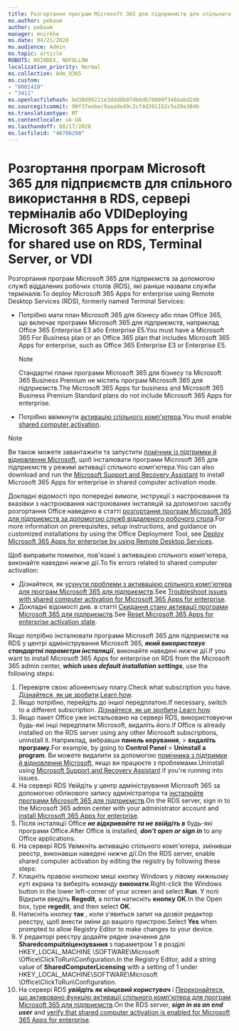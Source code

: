 ```yaml
---
title: Розгортання програм Microsoft 365 для підприємств для спільного використання в RDS, сервері терміналів або VDI
ms.author: pebaum
author: pebaum
manager: mnirkhe
ms.date: 04/21/2020
ms.audience: Admin
ms.topic: article
ROBOTS: NOINDEX, NOFOLLOW
localization_priority: Normal
ms.collection: Adm_O365
ms.custom:
- "9001419"
- "3411"
ms.openlocfilehash: bd30d99221e3ddd0b07db0db78009f346babd2d0
ms.sourcegitcommit: 90f37eebec9aaa9e49c2cf4d201152c5e20e384b
ms.translationtype: MT
ms.contentlocale: uk-UA
ms.lasthandoff: 08/17/2020
ms.locfileid: "46786298"
---
```

# <a name="deploying-microsoft-365-apps-for-enterprise-for-shared-use-on-rds-terminal-server-or-vdi"></a><span data-ttu-id="5acda-102">Розгортання програм Microsoft 365 для підприємств для спільного використання в RDS, сервері терміналів або VDI</span><span class="sxs-lookup"><span data-stu-id="5acda-102">Deploying Microsoft 365 Apps for enterprise for shared use on RDS, Terminal Server, or VDI</span></span>

<span data-ttu-id="5acda-103">Розгортання програм Microsoft 365 для підприємств за допомогою служб віддалених робочих столів (RDS), які раніше назвали служби терміналів:</span><span class="sxs-lookup"><span data-stu-id="5acda-103">To deploy Microsoft 365 Apps for enterprise using Remote Desktop Services (RDS), formerly named Terminal Services:</span></span>
- <span data-ttu-id="5acda-104">Потрібно мати план Microsoft 365 для бізнесу або план Office 365, що включає програми Microsoft 365 для підприємств, наприклад Office 365 Enterprise E3 або Enterprise E5.</span><span class="sxs-lookup"><span data-stu-id="5acda-104">You must have a Microsoft 365 For Business plan or an Office 365 plan that includes Microsoft 365 Apps for enterprise, such as Office 365 Enterprise E3 or Enterprise E5.</span></span>
   > [!NOTE] 
   > <span data-ttu-id="5acda-105">Стандартні плани програми Microsoft 365 для бізнесу та Microsoft 365 Business Premium не містять програм Microsoft 365 для підприємств.</span><span class="sxs-lookup"><span data-stu-id="5acda-105">The Microsoft 365 Apps for business and Microsoft 365 Business Premium Standard plans do not include Microsoft 365 Apps for enterprise.</span></span>
- <span data-ttu-id="5acda-106">Потрібно ввімкнути [активацію спільного комп'ютера](https://docs.microsoft.com/DeployOffice/overview-shared-computer-activation).</span><span class="sxs-lookup"><span data-stu-id="5acda-106">You must enable [shared computer activation](https://docs.microsoft.com/DeployOffice/overview-shared-computer-activation).</span></span>

> [!NOTE]
> <span data-ttu-id="5acda-107">Ви також можете завантажити та запустити [помічник із підтримки й відновлення Microsoft,](https://aka.ms/SaRA_OfficeSCA_M365Portal) щоб інсталювати програми Microsoft 365 для підприємств у режимі активації спільного комп'ютера.</span><span class="sxs-lookup"><span data-stu-id="5acda-107">You can also download and run the [Microsoft Support and Recovery Assistant](https://aka.ms/SaRA_OfficeSCA_M365Portal) to install Microsoft 365 Apps for enterprise in shared computer activation mode.</span></span>

<span data-ttu-id="5acda-108">Докладні відомості про попередні вимоги, інструкції з настроювання та вказівки з настроювання настроюваних інсталяцій за допомогою засобу розгортання Office наведено в статті [розгортання програм Microsoft 365 для підприємств за допомогою служб віддаленого робочого стола](https://docs.microsoft.com/DeployOffice/deploy-microsoft-365-apps-remote-desktop-services).</span><span class="sxs-lookup"><span data-stu-id="5acda-108">For more information on prerequisites, setup instructions, and guidance on customized installations by using the Office Deployment Tool, see [Deploy Microsoft 365 Apps for enterprise by using Remote Desktop Services](https://docs.microsoft.com/DeployOffice/deploy-microsoft-365-apps-remote-desktop-services).</span></span>

<span data-ttu-id="5acda-109">Щоб виправити помилки, пов'язані з активацією спільного комп'ютера, виконайте наведені нижче дії.</span><span class="sxs-lookup"><span data-stu-id="5acda-109">To fix errors related to shared computer activation:</span></span>
- <span data-ttu-id="5acda-110">Дізнайтеся, як [усунути проблеми з активацією спільного комп'ютера для програм Microsoft 365 для підприємств](https://docs.microsoft.com/DeployOffice/troubleshoot-shared-computer-activation).</span><span class="sxs-lookup"><span data-stu-id="5acda-110">See [Troubleshoot issues with shared computer activation for Microsoft 365 Apps for enterprise](https://docs.microsoft.com/DeployOffice/troubleshoot-shared-computer-activation).</span></span>
- <span data-ttu-id="5acda-111">Докладні відомості див. в статті [Скидання стану активації програми Microsoft 365 для підприємств](https://go.microsoft.com/fwlink/?linkid=2109218).</span><span class="sxs-lookup"><span data-stu-id="5acda-111">See [Reset Microsoft 365 Apps for enterprise activation state](https://go.microsoft.com/fwlink/?linkid=2109218).</span></span>

<span data-ttu-id="5acda-112">Якщо потрібно інсталювати програми Microsoft 365 для підприємств на RDS у центрі адміністрування Microsoft 365, ***який використовує стандартні параметри інсталяції***, виконайте наведені нижче дії.</span><span class="sxs-lookup"><span data-stu-id="5acda-112">If you want to install Microsoft 365 Apps for enterprise on RDS from the Microsoft 365 admin center, ***which uses default installation settings***, use the following steps:</span></span>

1.    <span data-ttu-id="5acda-113">Перевірте свою абонентську плату.</span><span class="sxs-lookup"><span data-stu-id="5acda-113">Check what subscription you have.</span></span> <span data-ttu-id="5acda-114">[Дізнайтеся, як це зробити](https://docs.microsoft.com/microsoft-365/admin/admin-overview/what-subscription-do-i-have).</span><span class="sxs-lookup"><span data-stu-id="5acda-114">[Learn how](https://docs.microsoft.com/microsoft-365/admin/admin-overview/what-subscription-do-i-have).</span></span>
2.    <span data-ttu-id="5acda-115">Якщо потрібно, перейдіть до іншої передплатою.</span><span class="sxs-lookup"><span data-stu-id="5acda-115">If necessary, switch to a different subscription.</span></span> <span data-ttu-id="5acda-116">[Дізнайтеся, як це зробити](https://docs.microsoft.com/microsoft-365/commerce/subscriptions/switch-to-a-different-plan).</span><span class="sxs-lookup"><span data-stu-id="5acda-116">[Learn how](https://docs.microsoft.com/microsoft-365/commerce/subscriptions/switch-to-a-different-plan).</span></span>
3.    <span data-ttu-id="5acda-117">Якщо пакет Office уже інстальовано на сервері RDS, використовуючи будь-які інші передплати Microsoft, видаліть його.</span><span class="sxs-lookup"><span data-stu-id="5acda-117">If Office is already installed on the RDS server using any other Microsoft subscriptions, uninstall it.</span></span> <span data-ttu-id="5acda-118">Наприклад, вибравши **панель керування**,  >  **видаліть програму**.</span><span class="sxs-lookup"><span data-stu-id="5acda-118">For example, by going to **Control Panel** > **Uninstall a program**.</span></span> <span data-ttu-id="5acda-119">Ви можете видалити за допомогою [помічника з підтримки й відновлення Microsoft,](https://aka.ms/SARA-OfficeUninstall-Alchemy) якщо ви працюєте з проблемами.</span><span class="sxs-lookup"><span data-stu-id="5acda-119">Uninstall using [Microsoft Support and Recovery Assistant](https://aka.ms/SARA-OfficeUninstall-Alchemy) if you're running into issues.</span></span>
4.    <span data-ttu-id="5acda-120">На сервері RDS Увійдіть у центр адміністрування Microsoft 365 за допомогою облікового запису адміністратора та [інсталюйте програми Microsoft 365 для підприємств](https://portal.office.com/OLS/MySoftware.aspx).</span><span class="sxs-lookup"><span data-stu-id="5acda-120">On the RDS server, sign in to the Microsoft 365 admin center with your administrator account and [install Microsoft 365 Apps for enterprise](https://portal.office.com/OLS/MySoftware.aspx).</span></span>
5.    <span data-ttu-id="5acda-121">Після інсталяції Office ***не відкривайте та не ввійдіть в*** будь-які програми Office.</span><span class="sxs-lookup"><span data-stu-id="5acda-121">After Office is installed, ***don't open or sign in*** to any Office applications.</span></span>
6.    <span data-ttu-id="5acda-122">На сервері RDS Увімкніть активацію спільного комп'ютера, змінивши реєстр, виконавши наведені нижче дії.</span><span class="sxs-lookup"><span data-stu-id="5acda-122">On the RDS server, enable shared computer activation by editing the registry by following these steps:</span></span>
   1. <span data-ttu-id="5acda-123">Клацніть правою кнопкою миші кнопку Windows у лівому нижньому куті екрана та виберіть команду **виконати**.</span><span class="sxs-lookup"><span data-stu-id="5acda-123">Right-click the Windows button in the lower left-corner of your screen and select **Run**.</span></span> <span data-ttu-id="5acda-124">У полі Відкрити введіть **Regedit**, а потім натисніть **кнопку OK**.</span><span class="sxs-lookup"><span data-stu-id="5acda-124">In the Open box, type **regedit**, and then select **OK**.</span></span>
   2. <span data-ttu-id="5acda-125">Натисніть кнопку **так** , коли з'явиться запит на дозвіл редактор реєстру, щоб внести зміни до вашого пристрою.</span><span class="sxs-lookup"><span data-stu-id="5acda-125">Select **Yes** when prompted to allow Registry Editor to make changes to your device.</span></span>
   3. <span data-ttu-id="5acda-126">У редакторі реєстру додайте рядне значення для **Sharedcompuitліцензування** з параметром 1 в розділі HKEY_LOCAL_MACHINE \SOFTWARE\Microsoft \Office\ClickToRun\Configuration.</span><span class="sxs-lookup"><span data-stu-id="5acda-126">In the Registry Editor, add a string value of **SharedComputerLicensing** with a setting of 1 under HKEY_LOCAL_MACHINE\SOFTWARE\Microsoft \Office\ClickToRun\Configuration.</span></span>
   4. <span data-ttu-id="5acda-127">На сервері RDS ***увійдіть як кінцевий користувач*** і [Переконайтеся, що активовано функцію активації спільного комп'ютера для програм Microsoft 365 для підприємств](https://docs.microsoft.com/DeployOffice/troubleshoot-shared-computer-activation#verify-that-activation-for-microsoft-365-apps-succeeded).</span><span class="sxs-lookup"><span data-stu-id="5acda-127">On the RDS server, ***sign in as an end user*** and [verify that shared computer activation is enabled for Microsoft 365 Apps for enterprise](https://docs.microsoft.com/DeployOffice/troubleshoot-shared-computer-activation#verify-that-activation-for-microsoft-365-apps-succeeded).</span></span>


